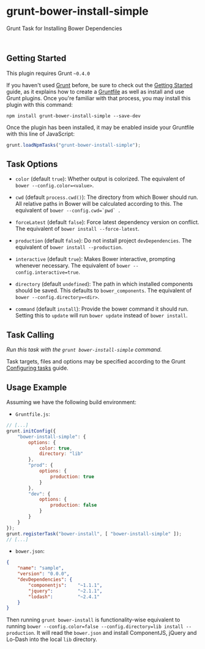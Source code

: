 
# grunt-bower-install-simple

Grunt Task for Installing Bower Dependencies

<p/>
<img src="https://nodei.co/npm/grunt-bower-install-simple.png?downloads=true&stars=true" alt=""/>

<p/>
<img src="https://david-dm.org/rse/grunt-bower-install-simple.png" alt=""/>

## Getting Started

This plugin requires Grunt `~0.4.0`

If you haven't used [Grunt](http://gruntjs.com/)
before, be sure to check out the [Getting
Started](http://gruntjs.com/getting-started) guide, as it explains how
to create a [Gruntfile](http://gruntjs.com/sample-gruntfile) as well as
install and use Grunt plugins. Once you're familiar with that process,
you may install this plugin with this command:

```shell
npm install grunt-bower-install-simple --save-dev
```

Once the plugin has been installed, it may be enabled inside your
Gruntfile with this line of JavaScript:

```js
grunt.loadNpmTasks("grunt-bower-install-simple");
```

## Task Options

- `color` (default `true`): Whether output is colorized.
  The equivalent of `bower --config.color=<value>`.

- `cwd` (default `process.cwd()`): The directory from which Bower should run.
  All relative paths in Bower will be calculated according to this.
  The equivalent of ``bower --config.cwd=`pwd` ``.

- `forceLatest` (default `false`): Force latest dependency version on conflict.
  The equivalent of `bower install --force-latest`.

- `production` (default `false`): Do not install project `devDependencies`.
  The equivalent of `bower install --production`.

- `interactive` (default `true`): Makes Bower interactive, prompting whenever necessary.
  The equivalent of `bower --config.interactive=true`.

- `directory` (default `undefined`): The path in which installed components should be saved.
  This defaults to `bower_components`.
  The equivalent of `bower --config.directory=<dir>`.

- `command` (default `install`): Provide the bower command it should run.
  Setting this to `update` will run `bower update` instead of `bower install`.

## Task Calling

_Run this task with the `grunt bower-install-simple` command._

Task targets, files and options may be specified according to the Grunt
[Configuring tasks](http://gruntjs.com/configuring-tasks) guide.

## Usage Example

Assuming we have the following build environment:

- `Gruntfile.js`:

```js
// [...]
grunt.initConfig({
    "bower-install-simple": {
        options: {
            color: true,
            directory: "lib"
        },
        "prod": {
            options: {
                production: true
            }
        },
        "dev": {
            options: {
                production: false
            }
        }
    }
});
grunt.registerTask("bower-install", [ "bower-install-simple" ]);
// [...]
```

- `bower.json`:

```json
{
    "name": "sample",
    "version": "0.0.0",
    "devDependencies": {
        "componentjs":    "~1.1.1",
        "jquery":         "~2.1.1",
        "lodash":         "~2.4.1"
    }
}
```

Then running `grunt bower-install` is functionality-wise equivalent
to running `bower --config.color=false --config.directory=lib install
--production`. It will read the `bower.json` and install ComponentJS,
jQuery and Lo-Dash into the local `lib` directory.

